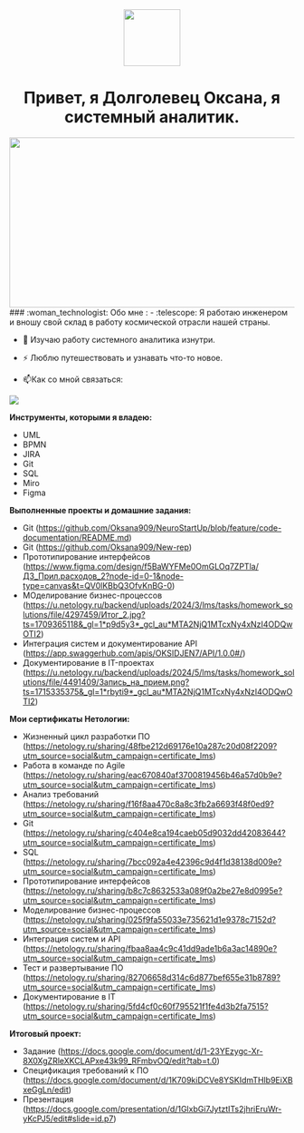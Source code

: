 <div id="header" align="center">
  <img src="https://media.giphy.com/media/M9gbBd9nbDrOTu1Mqx/giphy.gif" width="100"/>
</div>
<div id="header" align="center">
  <h1>Привет, я Долголевец Оксана, я системный аналитик.</h1>
</div>
<div align="center">
  <img src="https://media.giphy.com/media/dWesBcTLavkZuG35MI/giphy.gif" width="600" height="300"/>
</div>
### :woman_technologist: Обо мне :
- :telescope: Я работаю инженером и вношу свой склад в работу космической отрасли нашей страны.

- :seedling: Изучаю работу системного аналитика изнутри.

- :zap: Люблю путешествовать и узнавать что-то новое.

- :mailbox:Как со мной связаться:
</div>  
<div id="badges">
  <a href="https://vk.com/feed">
  <img src="https://img.shields.io/badge/VK-blue?logo=VK&logoColor=white&style=for-the-badge"/>
  </a> 
  
**Инструменты, которыми я владею:**
- UML
- BPMN
- JIRA
- Git
- SQL
- Miro
- Figma
  
**Выполненные проекты и домашние задания:**
- Git (https://github.com/Oksana909/NeuroStartUp/blob/feature/code-documentation/README.md)
- Git (https://github.com/Oksana909/New-rep)
- Прототипирование интерфейсов (https://www.figma.com/design/f5BaWYFMe0OmGLOq7ZPTla/ДЗ_Прил.расходов_2?node-id=0-1&node-type=canvas&t=QV0lKBbQ3OfvKnBG-0)
- МОделирование бизнес-процессов (https://u.netology.ru/backend/uploads/2024/3/lms/tasks/homework_solutions/file/4297459/Итог_2.jpg?ts=1709365118&_gl=1*p9d5y3*_gcl_au*MTA2NjQ1MTcxNy4xNzI4ODQwOTI2)
- Интеграция систем и документирование API (https://app.swaggerhub.com/apis/OKSIDJEN7/API/1.0.0#/)
- Документирование в IT-проектах (https://u.netology.ru/backend/uploads/2024/5/lms/tasks/homework_solutions/file/4491409/Запись_на_прием.png?ts=1715335375&_gl=1*rbyti9*_gcl_au*MTA2NjQ1MTcxNy4xNzI4ODQwOTI2)
  
**Мои сертификаты Нетологии:**
- Жизненный цикл разработки ПО (https://netology.ru/sharing/48fbe212d69176e10a287c20d08f2209?utm_source=social&utm_campaign=certificate_lms)
- Работа в команде по Agile (https://netology.ru/sharing/eac670840af3700819456b46a57d0b9e?utm_source=social&utm_campaign=certificate_lms)
- Анализ требований (https://netology.ru/sharing/f16f8aa470c8a8c3fb2a6693f48f0ed9?utm_source=social&utm_campaign=certificate_lms)
- Git (https://netology.ru/sharing/c404e8ca194caeb05d9032dd42083644?utm_source=social&utm_campaign=certificate_lms)
- SQL (https://netology.ru/sharing/7bcc092a4e42396c9d4f1d38138d009e?utm_source=social&utm_campaign=certificate_lms)
- Прототипирование интерфейсов (https://netology.ru/sharing/b8c7c8632533a089f0a2be27e8d0995e?utm_source=social&utm_campaign=certificate_lms)
- Моделирование бизнес-процессов (https://netology.ru/sharing/025f9fa55033e735621d1e9378c7152d?utm_source=social&utm_campaign=certificate_lms)
- Интеграция систем и API (https://netology.ru/sharing/fbaa8aa4c9c41dd9ade1b6a3ac14890e?utm_source=social&utm_campaign=certificate_lms)
- Тест и развертывание ПО (https://netology.ru/sharing/82706658d314c6d877bef655e31b8789?utm_source=social&utm_campaign=certificate_lms)
- Документирование в IT (https://netology.ru/sharing/5fd4cf0c60f795521f1fe4d3b2fa7515?utm_source=social&utm_campaign=certificate_lms)
  
**Итоговый проект:**
- Задание (https://docs.google.com/document/d/1-23YEzygc-Xr-8X0XgZRleXKCLAPxe43k99_RFmbvOQ/edit?tab=t.0)
- Спецификация требований к ПО (https://docs.google.com/document/d/1K709kiDCVe8YSKIdmTHlb9EiXBxeGgLn/edit)
- Презентация (https://docs.google.com/presentation/d/1GlxbGi7JytztITs2jhriEruWr-yKcPJ5/edit#slide=id.p7)

